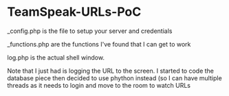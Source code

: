 # TeamSpeak-URLs-PoC

_config.php is the file to setup your server and credentials

_functions.php are the functions I've found that I can get to work

log.php is the actual shell window.

Note that I just had is logging the URL to the screen.  I started to code the database piece then decided to use phython instead (so I can have multiple threads as it needs to login and move to the room to watch URLs


